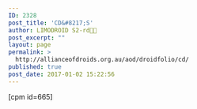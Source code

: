 ```yaml
---
ID: 2328
post_title: 'CD&#8217;S'
author: LIMODROID S2-rd🔭🔬
post_excerpt: ""
layout: page
permalink: >
  http://allianceofdroids.org.au/aod/droidfolio/cd/
published: true
post_date: 2017-01-02 15:22:56
---
```

[cpm id=665]